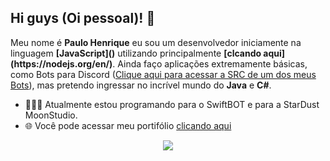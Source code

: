 <strong> <h2> Hi guys (Oi pessoal)! 👋</h2> </strong>

<p>
 Meu nome é <strong>Paulo Henrique</strong> eu sou um desenvolvedor iniciamente na linguagem <strong>[JavaScript]()</strong> utilizando principalmente <strong> [clcando aqui](https://nodejs.org/en/)</strong>. Ainda faço aplicações extremamente básicas, como Bots para Discord (<a href="https://github.com/SrWhale/Pterodactyl-Panel">Clique aqui para acessar a SRC de um dos meus Bots</a>), mas pretendo ingressar no incrível mundo do <strong>Java</strong> e <strong>C#</strong>. 

- 👨🏽‍💻 Atualmente estou programando para o SwiftBOT e para a StarDust MoonStudio.
- 🌐 Você pode acessar meu portifólio [clicando aqui](https://github.com/SrWhale/)
</p>

<p align = "center">
 <img src = "https://github-readme-stats.vercel.app/api?username=srwhale&show_icons=true&theme=chartreuse-dark&line_height=27">
 </p>
